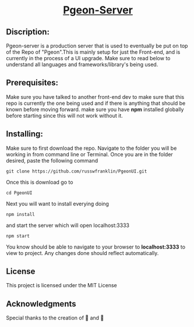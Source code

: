 <h1 align='center' style='text-decoration: underline'>Pgeon-Server</h1>


## Discription:
Pgeon-server is a production server that is used to eventually be put on top of the Repo of "Pgeon".This is mainly setup for just the Front-end, and is currently in the process of a UI upgrade. Make sure to read below to understand all languages and frameworks/library's being used.


## Prerequisites:
Make sure you have talked to another front-end dev to make sure that this repo is currently the one being used and if there is anything that should be known before moving forward. make sure you have **npm** installed globally before starting since this will not work without it.


## Installing:
Make sure to first download the repo. Navigate to the folder you will be working in from command line or Terminal. Once you are in the folder desired, paste the following command

```git clone https://github.com/russwfranklin/PgeonUI.git```

Once this is download go to

```cd PgeonUI```

Next you will want to install everying doing

```npm install ```

and start the server which will open localhost:3333

```npm start```

You know should be able to navigate to your browser to **localhost:3333** to view to project. Any changes done should reflect automatically.



## License
This project is licensed under the MIT License

## Acknowledgments
Special thanks to the creation of 🍪 and 🍦
